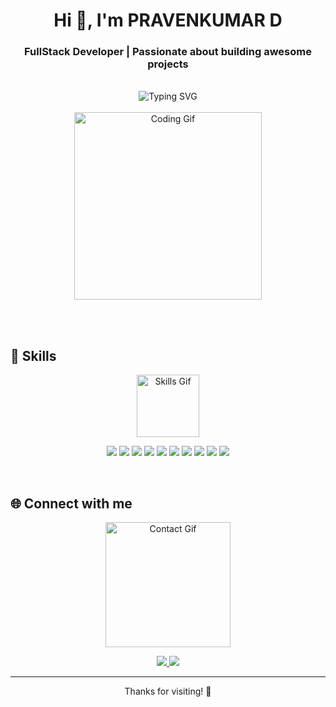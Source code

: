 <h1 align="center">
  Hi 👋, I'm PRAVENKUMAR D
</h1>

<h3 align="center"> FullStack Developer | Passionate about building awesome projects </h3>

<br>

<div align="center">
  <img src="https://readme-typing-svg.herokuapp.com?font=Fira+Code&weight=500&size=24&pause=1000&center=true&vCenter=true&multiline=true&width=600&height=100&lines=FullStack+Developer;DSA+Enthusiast;Passionate+Coder" alt="Typing SVG" />
</div>

<br>

<div align="center">
  <img src="https://media.giphy.com/media/qgQUggAC3Pfv687qPC/giphy.gif" width="300" alt="Coding Gif" />
</div>

<br><br>

## 🚀 Skills

<div align="center">
  <img src="https://media.giphy.com/media/juua9i2c2fA0AIp2iq/giphy.gif" width="100" alt="Skills Gif" />
</div>

<p align="center">
  <img src="https://img.shields.io/badge/HTML5-E34F26?logo=html5&logoColor=white&style=for-the-badge" />
  <img src="https://img.shields.io/badge/CSS3-1572B6?logo=css3&logoColor=white&style=for-the-badge" />
  <img src="https://img.shields.io/badge/JavaScript-F7DF1E?logo=javascript&logoColor=black&style=for-the-badge" />
  <img src="https://img.shields.io/badge/C-00599C?logo=c&logoColor=white&style=for-the-badge" />
  <img src="https://img.shields.io/badge/C%2B%2B-00599C?logo=c%2B%2B&logoColor=white&style=for-the-badge" />
  <img src="https://img.shields.io/badge/DBMS-4479A1?logo=mysql&logoColor=white&style=for-the-badge" />
  <img src="https://img.shields.io/badge/OOPS-00599C?logo=cplusplus&logoColor=white&style=for-the-badge" />
  <img src="https://img.shields.io/badge/SQL-4479A1?logo=mysql&logoColor=white&style=for-the-badge" />
  <img src="https://img.shields.io/badge/DSA-FF6F00?logo=leetcode&logoColor=white&style=for-the-badge" />
  <img src="https://img.shields.io/badge/Node.js-339933?logo=node.js&logoColor=white&style=for-the-badge" />
</p>

<br>

## 🌐 Connect with me

<div align="center">
  <img src="https://media.giphy.com/media/hpXdHPfFI5wTABdDx9/giphy.gif" width="200" alt="Contact Gif" />
</div>

<p align="center">
  <a href="https://www.linkedin.com/in/pravenkumar-d-9a1b8b267/" target="_blank">
    <img src="https://img.shields.io/badge/LinkedIn-0077B5?logo=linkedin&logoColor=white&style=for-the-badge" />
  </a>
  <a href="https://leetcode.com/u/praven_2004/" target="_blank">
    <img src="https://img.shields.io/badge/LeetCode-FFA116?logo=leetcode&logoColor=white&style=for-the-badge" />
  </a>
</p>

---

<p align="center">
  Thanks for visiting! 🚀
</p>

